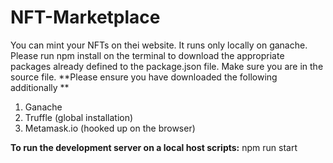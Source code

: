 # NFT-Marketplace 
You can mint your NFTs on thei website.
It runs only locally on ganache.
Please run npm install on the terminal to download the appropriate packages already defined to the package.json file. 
Make sure you are in the source file. 
**Please ensure you have downloaded the following additionally **

1. Ganache
2. Truffle (global installation)
3. Metamask.io (hooked up on the browser)

**To run the development server on a local host scripts:** npm run start
